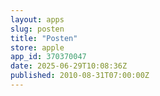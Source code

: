 ```yaml
---
layout: apps
slug: posten
title: "Posten"
store: apple
app_id: 370370047
date: 2025-06-29T10:08:36Z
published: 2010-08-31T07:00:00Z
---
```

